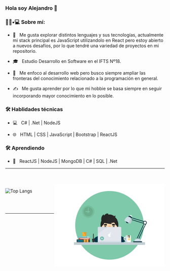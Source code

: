 ### Hola soy Alejandro 👋


<h3> 👨🏻•💻 Sobre mí: </h3>

- 🤔 &nbsp; Me gusta explorar distintos lenguajes y sus tecnologías, actualmente mi stack principal es JavaScript utilizandolo en React pero estoy abierto a nuevos desafíos, por lo que tendré una variedad de proyectos en mi repositorio.

- 🎓 &nbsp; Estudio Desarrollo en Software en el IFTS Nº18.

- 🌱 &nbsp; Me enfoco al desarrollo web pero busco siempre ampliar las fronteras del conocimiento relacionado a la programación en general.

- ✍️ &nbsp; Me gusta aprender por lo que mi hobbie se basa siempre en seguir incorporando mayor conocimiento en lo posible.



<h3>🛠 Hablidades técnicas</h3>



- 💻 &nbsp;  C# | .Net | NodeJS 

- 🌐 &nbsp; HTML | CSS | JavaScript | Bootstrap | ReactJS 

<!--
- 🛢 &nbsp; SQL 
- 🔧 &nbsp; Git | Visual Studio | Visual Studio Code
-->



<h3>🛠 Aprendiendo</h3>

- 🔧 &nbsp; ReactJS | NodeJS | MongoDB | C# | SQL | .Net

<hr>



<br/>

<br/>

<img src="https://github.com/nirala69/nirala69/blob/master/70804f7e25b11f29db904f2fa7b4cd9d.gif" width="350" align='right'>

![Top Langs](https://github-readme-stats.vercel.app/api/top-langs/?username=shivam0110&show_icons=true)

<br><br>



<hr>




